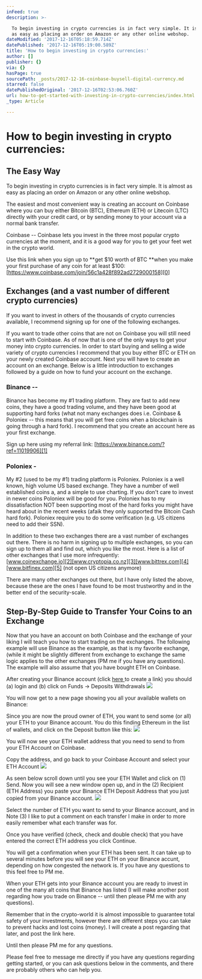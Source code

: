 ```yaml
---
inFeed: true
description: >-

  To begin investing in crypto currencies is in fact very simple. It is almost
  as easy as placing an order on Amazon or any other online webshop.
dateModified: '2017-12-16T05:18:59.714Z'
datePublished: '2017-12-16T05:19:00.589Z'
title: 'How to begin investing in crypto currencies:'
author: []
publisher: {}
via: {}
hasPage: true
sourcePath: _posts/2017-12-16-coinbase-buysell-digital-currency.md
starred: false
datePublishedOriginal: '2017-12-16T02:53:06.760Z'
url: how-to-get-started-with-investing-in-crypto-currencies/index.html
_type: Article

---
```

# How to begin investing in crypto currencies:

## The Easy Way

To begin investing in crypto currencies is in fact very simple. It is almost as easy as placing an order on Amazon or any other online webshop.

The easiest and most convenient way is creating an account on Coinbase where you can buy either Bitcoin (BTC), Ethereum (ETH) or Litecoin (LTC) directly with your credit card, or by sending money to your account via a normal bank transfer.

Coinbase -- 
Coinbase lets you invest in the three most popular crypto currencies at the moment, and it is a good way for you to get your feet wet in the crypto world. 

Use this link when you sign up to **get $10 worth of BTC **when you make your first purchase of any coin for at least $100: [https://www.coinbase.com/join/56c1a428f892ad2729000158][0]

## Exchanges (and a vast number of different crypto currencies)

If you want to invest in others of the thousands of crypto currencies available, I recommend signing up for one of the following exchanges.

If you want to trade other coins that are not on Coinbase you will still need to start with Coinbase. As of now that is one of the only ways to get your money into crypto currencies. In order to start buying and selling a wide variety of crypto currencies I recommend that you buy either BTC or ETH on your newly created Coinbase account. Next you will have to create an account on an exchange. Below is a little introduction to exchanges followed by a guide on how to fund your account on the exchange.

### Binance --

Binance has become my \#1 trading platform. They are fast to add new coins, they have a good trading volume, and they have been good at supporting hard forks (what not many exchanges does i.e. Coinbase & Poloniex -- this means that you will get free coins when a blockchain is going through a hard fork). I recommend that you create an account here as your first exchange. 

Sign up here using my referral link: [https://www.binance.com/?ref=11019906][1]

### Poloniex -

My \#2 (used to be my \#1) trading platform is Poloniex. Poloniex is a well known, high volume US based exchange. They have a number of well established coins a, and a simple to use charting. If you don't care to invest in newer coins Poloniex will be good for you. Poloniex has to my dissatisfaction NOT been supporting most of the hard forks you might have heard about in the recent weeks (afaik they only supported the Bitcoin Cash hard fork). Poloniex require you to do some verification (e.g. US citizens need to add their SSN).

In addition to these two exchanges there are a vast number of exchanges out there. There is no harm in signing up to multiple exchanges, so you can sign up to them all and find out, which you like the most. Here is a list of other exchanges that I use more infrequently:  
[www.coinexchange.io][2][www.cryptopia.co.nz][3][www.bittrex.com][4][www.bitfinex.com][5] (not open US citizens anymore)

There are many other exchanges out there, but I have only listed the above, because these are the ones I have found to be most trustworthy and in the better end of the security-scale. 

## Step-By-Step Guide to Transfer Your Coins to an Exchange

Now that you have an account on both Coinbase and the exchange of your liking I will teach you how to start trading on the exchanges. The following example will use Binance as the example, as that is my favorite exchange, (while it might be slightly different from exchange to exchange the same logic applies to the other exchanges (PM me if you have any questions). The example will also assume that you have bought ETH on Coinbase.

After creating your Binance account (click [here ][6]to create a link) you should (a) login and (b) click on Funds -\> Deposits Withdrawals
![](https://the-grid-user-content.s3-us-west-2.amazonaws.com/06a46808-84a8-42e4-accb-e331426149f7.png)

You will now get to a new page showing you all your available wallets on Binance:

Since you are now the proud owner of ETH, you want to send some (or all) your ETH to your Binance account. You do this finding Ethereum in the list of wallets, and click on the Deposit button like this:
![](https://the-grid-user-content.s3-us-west-2.amazonaws.com/bfa01029-72d9-4961-a43f-3dc9c33472b1.png)

You will now see your ETH wallet address that you need to send to from your ETH Account on Coinbase.

Copy the address, and go back to your Coinbase Account and select your ETH Account
![](https://the-grid-user-content.s3-us-west-2.amazonaws.com/9198abca-ff12-4a83-8487-a7304395358c.png)

As seen below scroll down until you see your ETH Wallet and click on (1) Send. Now you will see a new window open up, and in the (2) Recipient (ETH Address) you paste your Binance ETH Deposit Address that you just copied from your Binance account.
![](https://the-grid-user-content.s3-us-west-2.amazonaws.com/b14ba47a-aac8-4bfe-b1f6-0811f6b68a58.png)

Select the number of ETH you want to send to your Binance account, and in Note (3) I like to put a comment on each transfer I make in order to more easily remember what each transfer was for.

Once you have verified (check, check and double check) that you have entered the correct ETH address you click Continue.

You will get a confirmation when your ETH has been sent. It can take up to several minutes before you will see your ETH on your Binance accunt, depending on how congested the network is. If you have any questions to this feel free to PM me. 

When your ETH gets into your Binance account you are ready to invest in one of the many alt coins that Binance has listed (I will make another post regarding how you trade on Binance -- until then please PM me with any questions). 

Remember that in the crypto-world it is almost impossible to guarantee total safety of your investments, however there are different steps you can take to prevent hacks and lost coins (money). I will create a post regarding that later, and post the link here. 

Until then please PM me for any questions.

Please feel free to message me directly if you have any questions regarding getting started, or you can ask questions below in the comments, and there are probably others who can help you.

[0]: https://www.coinbase.com/join/56c1a428f892ad2729000158
[1]: https://l.facebook.com/l.php?u=https%3A%2F%2Fwww.binance.com%2F%3Fref%3D11019906&h=ATNTiIlQbaYyvXhscSIozye66qkA7TNf4sJvncZYL_XtGlJfwbXNs-EWPqCeAkIeSuHg8wvGM9897Ch697H_Jh3AbVSqacCmkXgh7j2XxFabXWOBXNPCZ6qo_vM3ooUyHRh76jRckF3abmgb4udTmIMJMa2CxsNZH6H6wRZGEZEkkeqsPpT6M8OFBxKWrjzD9n-6q8ZDZZJU95hiyIiTRUPbYE5h-YBP22XSqMlp5IlDf_eQFbw0Ys89wvqTrgL73QOfuEaFFS7YCflYJzjpuhHaJwmoBHaIgeijgUtAmPK9
[2]: https://l.facebook.com/l.php?u=http%3A%2F%2Fwww.coinexchange.io%2F&h=ATPs-maxeayyOoknMYvdRQSLbHgrX1gCHmfXA9MbO1ZpAP29gx76tus95wFJn9MwR7YX6P8PNClHwPo0L5Ba1QeB9KtssgLQvSd5jM5KnKiy1PbfHa4CRT1QwzlehC-L1YMa6jr6Yp_doELnrwU8yL0u5z6nH_mMgiocNBKAfoE68-0a8PCj-Vw6cvW1amgPNzybBGK0QXxMEpL9v_Zv4bzrUk_DV7eWa16WT4RuR4D2NNRQ3NS7X0brqnkwFAwTpfDOe5JPY-t4vmoZxdo7We63hHsLZxA-STWFthE3ekhi
[3]: https://l.facebook.com/l.php?u=http%3A%2F%2Fwww.cryptopia.co.nz%2F&h=ATMTHw4v1Ks7qm3IktQ1Erf7T8RmE6w4mfpdfaNljzzTpaIgYwGXzAvN_dvWjYvbEoz2mElaBzIKx7uQEgE69q0GR1IjGmrXemG4tbIff8lGvpfo04zMgW5NZlYk1qXDiHABP8OnGokK0KnsR56HvZKb6ltwKXgnGAF6GXT3oLVlZ2xTfdI8b0YHIURrdyHL6M4iwQ2OMzVhM_8LiWXazqJOteodzBrfB26N3eSCYepGNeCepL7nY2RX7qHUC86l4qGf_qHXQuucGgZi69AO3TLCPGuh6FKMfoPWO0sdIcMd
[4]: https://l.facebook.com/l.php?u=http%3A%2F%2Fwww.bittrex.com%2F&h=ATPS5NglCoXk48EQUyeiY0YdDjvAI-PJulHVAb7XoEfwnmBFsi0j6rzmfmnwyOMnZeLIgy2h9Jttbu1ALss6zW_ui_vp1OAhmxZqpyjIpNyt-nzeAGFvw6hMyc_rWOm05ypoFAFtbn3JeVzCR0bcnfXzcwHdOh4jNGpGLqPAPzyUR4dNEzLjiRnzWIAqTZMsA021rBdBMW3DxGw2s07Edvoh-OF4hhfLEbJhdAdtti9hDsROIw6HrW5L9Je1ZWg5NgdwIViK2b0ksxFehim8jC_QCjRAtu0fiPc9D3-hqJhC
[5]: https://l.facebook.com/l.php?u=http%3A%2F%2Fwww.bitfinex.com%2F&h=ATNsh_hUYfLwXfrXsW490OGzooVCWMcdYuuiAg4l1Tzdwk_0SQyk4kVjJzuerc3eXIcEOzr46fvAh0-EaF0azVkh7unrLalR7e_p0xWbYZnqZ5AuRZBa0H468gL3IjOc5VxIeejwt2dN2Zs9dG0y9O-Fj9BOGD7KtBnS5B-dZAvbBqvQHKRmoOXyc-HYIrYTd0MjuSem69Yrn_IsP173H32DK587uL3s9OXSFATCJU6Q9NzJ0p8_62aBeCen3DKgf5wKpYxX36qa3pmEHZb8c4gTrNKut1QYdSkkdwk1hJSJ
[6]: https://www.binance.com/?ref=11019906 "Create Binance Account"